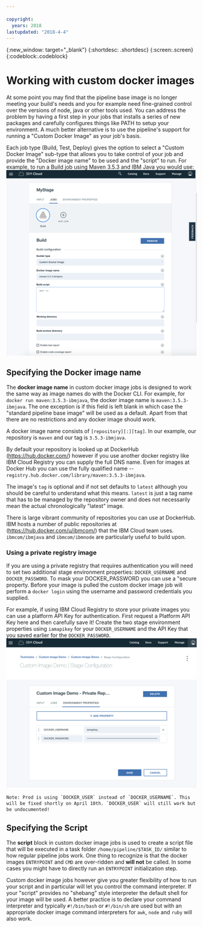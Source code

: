 ```yaml
---

copyright:
  years: 2018
lastupdated: "2018-4-4"
---
```

<!-- Copyright info at top of file: REQUIRED
    The copyright info is YAML content that must occur at the top of the MD file, before attributes are listed.
    It must be surrounded by 3 dashes.
    The value "years" can contain just one year or a two years separated by a comma. (years: 2014, 2016)
    Indentation as per the previous template must be preserved.
-->

{:new_window: target="_blank"}
{:shortdesc: .shortdesc}
{:screen:.screen}
{:codeblock:.codeblock}

# Working with custom docker images

At some point you may find that the pipeline base image is no longer meeting your build's needs and you for example need
fine-grained control over the versions of node, java or other tools used. You can address the problem by having a
first step in your jobs that installs a series of new packages and carefully configures things like PATH to setup your
environment. A much better alternative is to use the pipeline's support for running a "Custom Docker Image" as
your job's basis.

Each job type (Build, Test, Deploy) gives the option to select a "Custom Docker Image" sub-type that allows you to
take control of your job and provide the "Docker image name" to be used and the "script" to run. For example, to run
a Build job using Maven 3.5.3 and IBM Java you would use:
![Maven build with custom image](images/custom-image-maven-build.png "maven build with custom image")


## Specifying the Docker image name

The **docker image name** in custom docker image jobs is designed to work the same way as image names do with the Docker CLI. For example, for `docker run maven:3.5.3-ibmjava`, the docker image name is `maven:3.5.3-ibmjava`. The one exception is if this field is left blank in which case the "standard pipeline base image" will be used as a default. Apart from that there are no restrictions and any docker image should work.

A docker image name consists of `[repository][:][tag]`. In our example, our repository is `maven` and our tag is `3.5.3-ibmjava`. 

By default your repository is looked up at DockerHub (https://hub.docker.com/) however if you use another docker registry like IBM Cloud Registry you can supply the full DNS name. Even for images at Docker Hub you can use the fully qualified name -- `registry.hub.docker.com/library/maven:3.5.3-ibmjava`.

The image's `tag` is optional and if not set defaults to `latest` although you should be careful to understand what this means. `latest` is just a tag name that has to be managed by the repository owner and does not necessarily mean the actual chronologically "latest" image.

There is large vibrant community of repositories you can use at DockerHub. IBM hosts a number of public repositories at  (https://hub.docker.com/u/ibmcom/) that the IBM Cloud team uses. `ibmcom/ibmjava` and `ibmcom/ibmnode` are particularly useful to build upon. 

### Using a private registry image ###

If you are using a private registry that requires authentication you will need to set two additional stage environment properties: `DOCKER_USERNAME` and `DOCKER_PASSWORD`. To mask your DOCKER_PASSWORD you can use a "secure property. Before your image is pulled the custom docker image job will perform a `docker login` using the username and password credentials you supplied.

For example, if using IBM Cloud Registry to store your private images you can use a platform API Key for authentication. First request a Platform API Key here and then carefully save it! Create the two stage environment properties using `iamapikey` for your `DOCKER_USERNAME` and the API Key that you saved earlier for the `DOCKER_PASSWORD`.
![IBM Cloud Registry credentials](images/custom-image-private-repository.png "IBM Cloud Registry credentials")
```
Note: Prod is using `DOCKER_USER` instead of `DOCKER_USERNAME`. This will be fixed shortly on April 10th. `DOCKER_USER` will still work but be undocumented!
```

## Specifying the Script ##

The **script** block in custom docker image jobs is used to create a script file that will be executed in a task folder  `/home/pipeline/$TASK_ID/` similar to how regular pipeline jobs work. One thing to recognize is that the docker images `ENTRYPOINT` and `CMD` are over-ridden and **will not** be called. In some cases you might have to directly run an `ENTRYPOINT` initialization step.

Custom docker image jobs however give you greater flexibility of how to run your script and in particular will let you control the command interpreter. If your "script" provides no "shebang" style interpreter the default shell for your image will be used. A better practice is to declare your command interpreter and typically `#!/bin/bash` or `#!/bin/sh` are used but with an appropriate docker image command interpreters for `awk`, `node` and `ruby` will also work.



